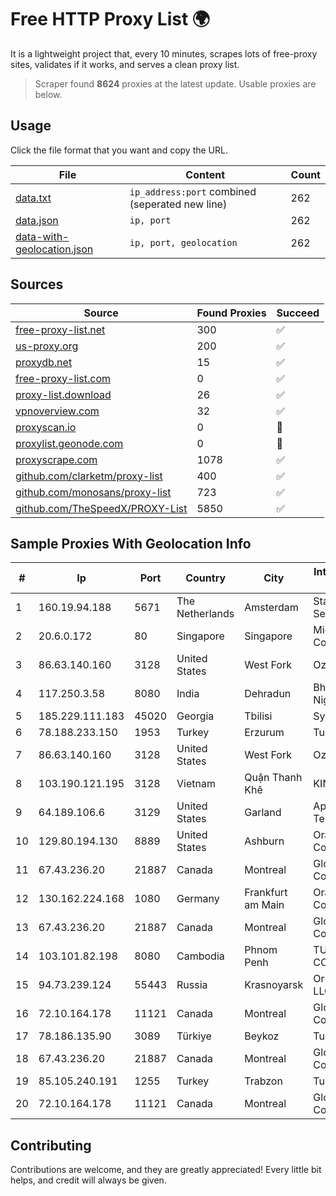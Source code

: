 
# Free HTTP Proxy List 🌍

It is a lightweight project that, every 10 minutes, scrapes lots of free-proxy sites, validates if it works, and serves a clean proxy list.


> Scraper found **8624** proxies at the latest update. Usable proxies are below.

## Usage

Click the file format that you want and copy the URL.


|File|Content|Count|
|----|-------|-----|
|[data.txt](https://raw.githubusercontent.com/themiralay/Proxy-List-World/master/data.txt)|`ip_address:port` combined (seperated new line)|262|
|[data.json](https://raw.githubusercontent.com/themiralay/Proxy-List-World/master/data.json)|`ip, port`|262|
|[data-with-geolocation.json](https://raw.githubusercontent.com/themiralay/Proxy-List-World/master/data-with-geolocation.json)|`ip, port, geolocation`|262|

## Sources

|Source|Found Proxies|Succeed|
|------|-------------|-------|
|[free-proxy-list.net](https://free-proxy-list.net)|300|✅|
|[us-proxy.org](https://www.us-proxy.org)|200|✅|
|[proxydb.net](http://proxydb.net)|15|✅|
|[free-proxy-list.com](https://free-proxy-list.com/?page=&port=&type%5B%5D=http&type%5B%5D=https&up_time=0&search=Search)|0|✅|
|[proxy-list.download](https://www.proxy-list.download/HTTP)|26|✅|
|[vpnoverview.com](https://vpnoverview.com/privacy/anonymous-browsing/free-proxy-servers)|32|✅|
|[proxyscan.io](https://www.proxyscan.io)|0|🚫|
|[proxylist.geonode.com](https://proxylist.geonode.com/api/proxy-list?limit=300&page=1&sort_by=lastChecked&sort_type=desc&protocols=http,https)|0|🚫|
|[proxyscrape.com](https://api.proxyscrape.com/v2/?request=displayproxies&protocol=http&timeout=10000&country=all&ssl=all&anonymity=all)|1078|✅|
|[github.com/clarketm/proxy-list](https://raw.githubusercontent.com/clarketm/proxy-list/master/proxy-list-raw.txt)|400|✅|
|[github.com/monosans/proxy-list](https://raw.githubusercontent.com/monosans/proxy-list/main/proxies/http.txt)|723|✅|
|[github.com/TheSpeedX/PROXY-List](https://raw.githubusercontent.com/TheSpeedX/PROXY-List/master/http.txt)|5850|✅|


## Sample Proxies With Geolocation Info

|#|Ip|Port|Country|City|Internet Service Provider|
|-|--|----|-------|----|-------------------------|
|1|160.19.94.188|5671|The Netherlands|Amsterdam|Stallion Network Services Limited|
|2|20.6.0.172|80|Singapore|Singapore|Microsoft Corporation|
|3|86.63.140.160|3128|United States|West Fork|OzarksGo, LLC|
|4|117.250.3.58|8080|India|Dehradun|Bharat Sanchar Nigam Ltd|
|5|185.229.111.183|45020|Georgia|Tbilisi|Sysnet LLC|
|6|78.188.233.150|1953|Turkey|Erzurum|TurkTelecom|
|7|86.63.140.160|3128|United States|West Fork|OzarksGo, LLC|
|8|103.190.121.195|3128|Vietnam|Quận Thanh Khê|KINGBOND|
|9|64.189.106.6|3129|United States|Garland|Apogee Telecom Inc.|
|10|129.80.194.130|8889|United States|Ashburn|Oracle Corporation|
|11|67.43.236.20|21887|Canada|Montreal|GloboTech Communications|
|12|130.162.224.168|1080|Germany|Frankfurt am Main|Oracle Corporation|
|13|67.43.236.20|21887|Canada|Montreal|GloboTech Communications|
|14|103.101.82.198|8080|Cambodia|Phnom Penh|TURBOTECH CO., LTD.|
|15|94.73.239.124|55443|Russia|Krasnoyarsk|Orion Telecom LLC|
|16|72.10.164.178|11121|Canada|Montreal|GloboTech Communications|
|17|78.186.135.90|3089|Türkiye|Beykoz|TurkTelecom|
|18|67.43.236.20|21887|Canada|Montreal|GloboTech Communications|
|19|85.105.240.191|1255|Turkey|Trabzon|TurkTelecom|
|20|72.10.164.178|11121|Canada|Montreal|GloboTech Communications|



## Contributing

Contributions are welcome, and they are greatly appreciated! Every
little bit helps, and credit will always be given.

